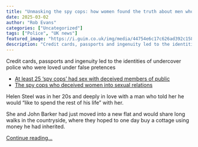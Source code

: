 ```yaml
---
title: "Unmasking the spy cops: how women found the truth about men who tricked them into relationships"
date: 2025-03-02
author: "Rob Evans"
categories: ["Uncategorized"]
tags: ["Police", "UK news"]
featured_image: "https://i.guim.co.uk/img/media/44754e6c17c626ad392c158cd529347f66f338f2/0_0_5208_3125/master/5208.jpg?width=140&quality=85&auto=format&fit=max&s=64124a6990335e6a13728e0944141fbd"
description: "Credit cards, passports and ingenuity led to the identities of undercover police who were loved under false pretencesAt least 25 ‘spy cops’ had sex with deceive..."
---
```


Credit cards, passports and ingenuity led to the identities of undercover police who were loved under false pretences

  * [At least 25 ‘spy cops’ had sex with deceived members of public](https://www.theguardian.com/uk-news/2025/mar/02/revealed-at-least-25-uk-spy-cops-sexual-relations-deceived-women)
  * [The spy cops who deceived women into sexual relations](https://www.theguardian.com/uk-news/2025/mar/02/undercover-cops-deceived-people-sexual-relations)



Helen Steel was in her 20s and deeply in love with a man who told her he would “like to spend the rest of his life” with her.

She and John Barker had just moved into a new flat and would share long walks in the countryside, where they hoped to one day buy a cottage using money he had inherited.

[Continue reading...](https://www.theguardian.com/uk-news/2025/mar/02/unmasking-the-spy-cops-how-women-found-the-truth-about-men-who-tricked-them-into-relationships)
